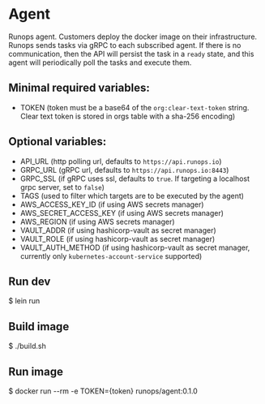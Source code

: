 # Agent

Runops agent. Customers deploy the docker image on their infrastructure.
Runops sends tasks via gRPC to each subscribed agent. If there is no communication,
then the API will persist the task in a `ready` state, and this agent will periodically
poll the tasks and execute them.

## Minimal required variables:
- TOKEN (token must be a base64 of the `org:clear-text-token` string. Clear text token is stored in orgs table with a sha-256 encoding)

## Optional variables:
- API_URL (http polling url, defaults to `https://api.runops.io`)
- GRPC_URL (gRPC url, defaults to `https://api.runops.io:8443`)
- GRPC_SSL (if gRPC uses ssl, defaults to `true`. If targeting a localhost grpc server, set to `false`)
- TAGS (used to filter which targets are to be executed by the agent)
- AWS_ACCESS_KEY_ID (if using AWS secrets manager)
- AWS_SECRET_ACCESS_KEY (if using AWS secrets manager)
- AWS_REGION (if using AWS secrets manager)
- VAULT_ADDR (if using hashicorp-vault as secret manager)
- VAULT_ROLE (if using hashicorp-vault as secret manager)
- VAULT_AUTH_METHOD (if using hashicorp-vault as secret manager, currently only `kubernetes-account-service` supported)

## Run dev
$ lein run

## Build image
$ ./build.sh

## Run image
$ docker run --rm -e TOKEN={token} runops/agent:0.1.0
